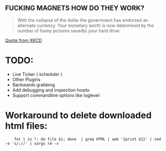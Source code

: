 FUCKING MAGNETS HOW DO THEY WORK?
---------------------------------

> With the collapse of the dollar the government has endorsed an alternate currency.
> Your monetary worth is now determined by the number of funny pictures savedto your hard drive.

[Quote from XKCD](http://xkcd.com/512/)

TODO:
=====

  * Live Ticker ( scheduler )
  * Other Plugins
  * Backwards grabbing
  * Add debugging and inspection howto
  * Support commandline options like loglevel 


Workaround to delete downloaded html files:
===========================================

        for i in *; do file $i; done  | grep HTML | awk '{print $1}' | sed -e 's/://' | xargs rm -v
